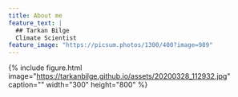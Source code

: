 ```yaml
---
title: About me
feature_text: |
  ## Tarkan Bilge
  Climate Scientist
feature_image: "https://picsum.photos/1300/400?image=989"
---
```


{% include figure.html image="https://tarkanbilge.github.io/assets/20200328_112932.jpg" caption="" width="300" height="800" %}
